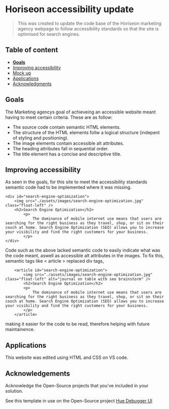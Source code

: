 # Horiseon accessibility update

>This was created to update the code base of the Horiseon marketing agency webpage to follow accessibility standards so that the site is optimised for search engines.

## Table of content

- [**Goals**](#goals)
- [Improving accessibility](#improving-accessibility)
- [Mock up](#mock-up)
- [Applications](#applications)
- [Acknowledgments](#acknowledgements)


## Goals
The Marketing agencys goal of achieveing an accessible website meant having to meet certain criteria. These are as follow:
- The source code contain semantic HTML elements.
- The structure of the HTML elements follw a logical structure (indepent of styling and positioning).
- The image elements contain accessible alt attributes.
- The heading attributes fall in sequential order.
- The title element has a concise and descriptive title.

## Improving accessibility
As seen in the goals, for this site to meet the accessibility standards semantic code had to be implemented where it was missing. 

    <div id="search-engine-optimization">
        <img src="./assets/images/search-engine-optimization.jpg" class="float-left" />
        <h2>Search Engine Optimization</h2>
            <p>
                The dominance of mobile internet use means that users are searching for the right business as they travel, shop, or sit on their couch at home. Search Engine Optimization (SEO) allows you to increase your visibility and find the right customers for your business.
            </p>
    </div>

Code such as the above lacked semantic code to easily indicate what was the code meant, aswell as accessible alt attributes in the images. To fix this, semantic tags like < article > replaced div tags,

        <article id="search-engine-optimization">
            <img src="./assets/images/search-engine-optimization.jpg" class="float-left" alt="journal on table with seo brainstorm" />
            <h2>Search Engine Optimization</h2>
            <p>
                The dominance of mobile internet use means that users are searching for the right business as they travel, shop, or sit on their couch at home. Search Engine Optimization (SEO) allows you to increase your visibility and find the right customers for your business.
            </p>
        </article>
making it easier for the code to be read, therefore helping with future maintainence. 



## Applications

This website was edited using HTML and CSS on VS code. 


## Acknowledgements
Acknowledge the Open-Source projects that you've included in your solution.

See this template in use on the Open-Source project [Hue Debugger UI](https://github.com/Silind-Software/Hue-Debugger-UI)
